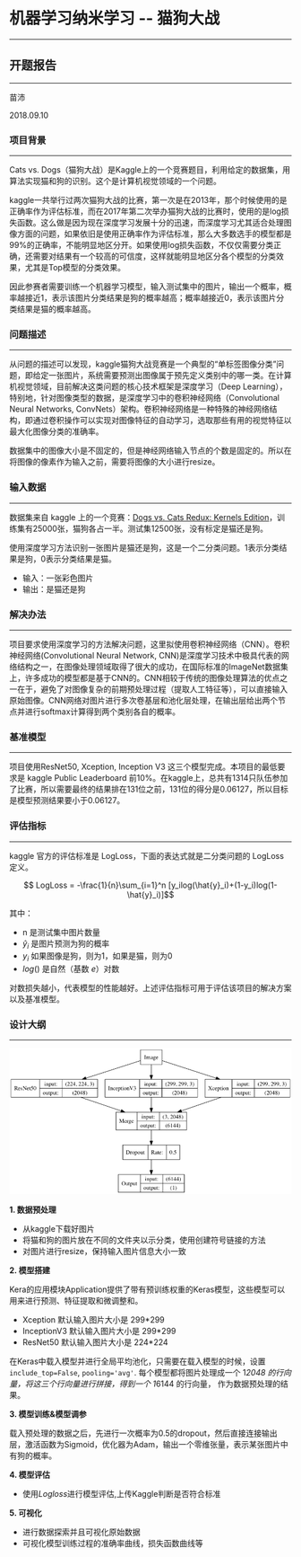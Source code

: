 # 机器学习纳米学习 -- 猫狗大战
---

## 开题报告
---

苗沛 

2018.09.10

### 项目背景
---

Cats vs. Dogs（猫狗大战）是Kaggle上的一个竞赛题目，利用给定的数据集，用算法实现猫和狗的识别。这个是计算机视觉领域的一个问题。

kaggle一共举行过两次猫狗大战的比赛，第一次是在2013年，那个时候使用的是正确率作为评估标准，而在2017年第二次举办猫狗大战的比赛时，使用的是log损失函数。这么做是因为现在深度学习发展十分的迅速，而深度学习尤其适合处理图像方面的问题，如果依旧是使用正确率作为评估标准，那么大多数选手的模型都是99%的正确率，不能明显地区分开。如果使用log损失函数，不仅仅需要分类正确，还需要对结果有一个较高的可信度，这样就能明显地区分各个模型的分类效果，尤其是Top模型的分类效果。

因此参赛者需要训练一个机器学习模型，输入测试集中的图片，输出一个概率，概率越接近1，表示该图片分类结果是狗的概率越高；概率越接近0，表示该图片分类结果是猫的概率越高。

### 问题描述
---

从问题的描述可以发现，kaggle猫狗大战竞赛是一个典型的“单标签图像分类”问题，即给定一张图片，系统需要预测出图像属于预先定义类别中的哪一类。在计算机视觉领域，目前解决这类问题的核心技术框架是深度学习（Deep Learning），特别地，针对图像类型的数据，是深度学习中的卷积神经网络（Convolutional Neural Networks, ConvNets）架构。卷积神经网络是一种特殊的神经网络结构，即通过卷积操作可以实现对图像特征的自动学习，选取那些有用的视觉特征以最大化图像分类的准确率。

数据集中的图像大小是不固定的，但是神经网络输入节点的个数是固定的。所以在将图像的像素作为输入之前，需要将图像的大小进行resize。

### 输入数据
---

数据集来自 kaggle 上的一个竞赛：[Dogs vs. Cats Redux: Kernels Edition](https://www.kaggle.com/c/dogs-vs-cats-redux-kernels-edition/data)，训练集有25000张，猫狗各占一半。测试集12500张，没有标定是猫还是狗。

使用深度学习方法识别一张图片是猫还是狗，这是一个二分类问题。1表示分类结果是狗，0表示分类结果是猫。

- 输入：一张彩色图片
- 输出：是猫还是狗

### 解决办法
---

项目要求使用深度学习的方法解决问题，这里拟使用卷积神经网络（CNN）。卷积神经网络(Convolutional Neural Network, CNN)是深度学习技术中极具代表的网络结构之一，在图像处理领域取得了很大的成功，在国际标准的ImageNet数据集上，许多成功的模型都是基于CNN的。CNN相较于传统的图像处理算法的优点之一在于，避免了对图像复杂的前期预处理过程（提取人工特征等），可以直接输入原始图像。CNN网络对图片进行多次卷基层和池化层处理，在输出层给出两个节点并进行softmax计算得到两个类别各自的概率。

### 基准模型
---

项目使用ResNet50, Xception, Inception V3 这三个模型完成。本项目的最低要求是 kaggle Public Leaderboard 前10%。在kaggle上，总共有1314只队伍参加了比赛，所以需要最终的结果排在131位之前，131位的得分是0.06127，所以目标是模型预测结果要小于0.06127。

### 评估指标
---

kaggle 官方的评估标准是 LogLoss，下面的表达式就是二分类问题的 LogLoss 定义。

$$ LogLoss = -\frac{1}{n}\sum_{i=1}^n [y_ilog(\hat{y}_i)+(1-y_i)log(1- \hat{y}_i)]$$

其中：

- n 是测试集中图片数量
- $\hat{y}_i$ 是图片预测为狗的概率
- $y_i$ 如果图像是狗，则为1，如果是猫，则为0
- $log()$ 是自然（基数 $e$）对数

对数损失越小，代表模型的性能越好。上述评估指标可用于评估该项目的解决方案以及基准模型。

### 设计大纲
---

<img src="source/model.png">

**1. 数据预处理**

- 从kaggle下载好图片
- 将猫和狗的图片放在不同的文件夹以示分类，使用创建符号链接的方法
- 对图片进行resize，保持输入图片信息大小一致

**2. 模型搭建**

Kera的应用模块Application提供了带有预训练权重的Keras模型，这些模型可以用来进行预测、特征提取和微调整和。

- Xception 默认输入图片大小是 299*299
- InceptionV3 默认输入图片大小是 299*299
- ResNet50 默认输入图片大小是 224*224

在Keras中载入模型并进行全局平均池化，只需要在载入模型的时候，设置`include_top=False`, `pooling='avg'`. 每个模型都将图片处理成一个 1*2048 的行向量，将这三个行向量进行拼接，得到一个 1*6144 的行向量， 作为数据预处理的结果。

**3. 模型训练&模型调参**

载入预处理的数据之后，先进行一次概率为0.5的dropout，然后直接连接输出层，激活函数为Sigmoid，优化器为Adam，输出一个零维张量，表示某张图片中有狗的概率。

**4. 模型评估**

- 使用$Logloss$进行模型评估,上传Kaggle判断是否符合标准

**5. 可视化**

- 进行数据探索并且可视化原始数据
- 可视化模型训练过程的准确率曲线，损失函数曲线等